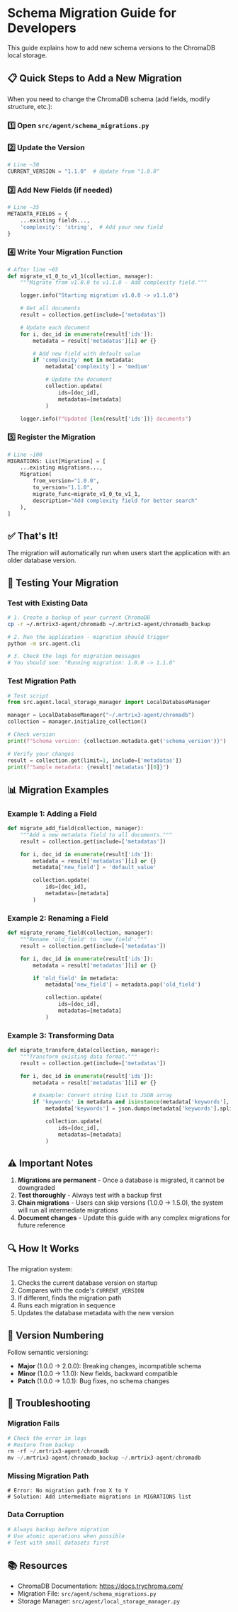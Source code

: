 # Schema Migration Guide for Developers

This guide explains how to add new schema versions to the ChromaDB local storage.

## 📋 Quick Steps to Add a New Migration

When you need to change the ChromaDB schema (add fields, modify structure, etc.):

### 1️⃣ Open `src/agent/schema_migrations.py`

### 2️⃣ Update the Version
```python
# Line ~30
CURRENT_VERSION = "1.1.0"  # Update from "1.0.0"
```

### 3️⃣ Add New Fields (if needed)
```python
# Line ~35
METADATA_FIELDS = {
    ...existing fields...,
    'complexity': 'string',  # Add your new field
}
```

### 4️⃣ Write Your Migration Function
```python
# After line ~65
def migrate_v1_0_to_v1_1(collection, manager):
    """Migrate from v1.0.0 to v1.1.0 - Add complexity field."""

    logger.info("Starting migration v1.0.0 -> v1.1.0")

    # Get all documents
    result = collection.get(include=['metadatas'])

    # Update each document
    for i, doc_id in enumerate(result['ids']):
        metadata = result['metadatas'][i] or {}

        # Add new field with default value
        if 'complexity' not in metadata:
            metadata['complexity'] = 'medium'

            # Update the document
            collection.update(
                ids=[doc_id],
                metadatas=[metadata]
            )

    logger.info(f"Updated {len(result['ids'])} documents")
```

### 5️⃣ Register the Migration
```python
# Line ~100
MIGRATIONS: List[Migration] = [
    ...existing migrations...,
    Migration(
        from_version="1.0.0",
        to_version="1.1.0",
        migrate_func=migrate_v1_0_to_v1_1,
        description="Add complexity field for better search"
    ),
]
```

## ✅ That's It!

The migration will automatically run when users start the application with an older database version.

## 🧪 Testing Your Migration

### Test with Existing Data
```bash
# 1. Create a backup of your current ChromaDB
cp -r ~/.mrtrix3-agent/chromadb ~/.mrtrix3-agent/chromadb_backup

# 2. Run the application - migration should trigger
python -m src.agent.cli

# 3. Check the logs for migration messages
# You should see: "Running migration: 1.0.0 -> 1.1.0"
```

### Test Migration Path
```python
# Test script
from src.agent.local_storage_manager import LocalDatabaseManager

manager = LocalDatabaseManager("~/.mrtrix3-agent/chromadb")
collection = manager.initialize_collection()

# Check version
print(f"Schema version: {collection.metadata.get('schema_version')}")

# Verify your changes
result = collection.get(limit=1, include=['metadatas'])
print(f"Sample metadata: {result['metadatas'][0]}")
```

## 📊 Migration Examples

### Example 1: Adding a Field
```python
def migrate_add_field(collection, manager):
    """Add a new metadata field to all documents."""
    result = collection.get(include=['metadatas'])

    for i, doc_id in enumerate(result['ids']):
        metadata = result['metadatas'][i] or {}
        metadata['new_field'] = 'default_value'

        collection.update(
            ids=[doc_id],
            metadatas=[metadata]
        )
```

### Example 2: Renaming a Field
```python
def migrate_rename_field(collection, manager):
    """Rename 'old_field' to 'new_field'."""
    result = collection.get(include=['metadatas'])

    for i, doc_id in enumerate(result['ids']):
        metadata = result['metadatas'][i] or {}

        if 'old_field' in metadata:
            metadata['new_field'] = metadata.pop('old_field')

            collection.update(
                ids=[doc_id],
                metadatas=[metadata]
            )
```

### Example 3: Transforming Data
```python
def migrate_transform_data(collection, manager):
    """Transform existing data format."""
    result = collection.get(include=['metadatas'])

    for i, doc_id in enumerate(result['ids']):
        metadata = result['metadatas'][i] or {}

        # Example: Convert string list to JSON array
        if 'keywords' in metadata and isinstance(metadata['keywords'], str):
            metadata['keywords'] = json.dumps(metadata['keywords'].split(','))

            collection.update(
                ids=[doc_id],
                metadatas=[metadata]
            )
```

## ⚠️ Important Notes

1. **Migrations are permanent** - Once a database is migrated, it cannot be downgraded
2. **Test thoroughly** - Always test with a backup first
3. **Chain migrations** - Users can skip versions (1.0.0 → 1.5.0), the system will run all intermediate migrations
4. **Document changes** - Update this guide with any complex migrations for future reference

## 🔍 How It Works

The migration system:
1. Checks the current database version on startup
2. Compares with the code's `CURRENT_VERSION`
3. If different, finds the migration path
4. Runs each migration in sequence
5. Updates the database metadata with the new version

## 📝 Version Numbering

Follow semantic versioning:
- **Major** (1.0.0 → 2.0.0): Breaking changes, incompatible schema
- **Minor** (1.0.0 → 1.1.0): New fields, backward compatible
- **Patch** (1.0.0 → 1.0.1): Bug fixes, no schema changes

## 🚨 Troubleshooting

### Migration Fails
```python
# Check the error in logs
# Restore from backup
rm -rf ~/.mrtrix3-agent/chromadb
mv ~/.mrtrix3-agent/chromadb_backup ~/.mrtrix3-agent/chromadb
```

### Missing Migration Path
```
# Error: No migration path from X to Y
# Solution: Add intermediate migrations in MIGRATIONS list
```

### Data Corruption
```python
# Always backup before migration
# Use atomic operations when possible
# Test with small datasets first
```

## 📚 Resources

- ChromaDB Documentation: https://docs.trychroma.com/
- Migration File: `src/agent/schema_migrations.py`
- Storage Manager: `src/agent/local_storage_manager.py`
